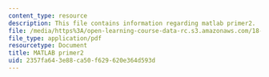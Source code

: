 ```yaml
---
content_type: resource
description: This file contains information regarding matlab primer2.
file: /media/https%3A/open-learning-course-data-rc.s3.amazonaws.com/18-353j-nonlinear-dynamics-i-chaos-fall-2012/2357fa643e88ca50f629620e364d593d_MIT18_353JF12_matlabPrim_2.pdf
file_type: application/pdf
resourcetype: Document
title: MATLAB primer2
uid: 2357fa64-3e88-ca50-f629-620e364d593d
---
```

